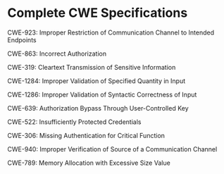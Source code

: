 

# Complete CWE Specifications

CWE-923: Improper Restriction of Communication Channel to Intended Endpoints

CWE-863: Incorrect Authorization

CWE-319: Cleartext Transmission of Sensitive Information

CWE-1284: Improper Validation of Specified Quantity in Input

CWE-1286: Improper Validation of Syntactic Correctness of Input

CWE-639: Authorization Bypass Through User-Controlled Key

CWE-522: Insufficiently Protected Credentials

CWE-306: Missing Authentication for Critical Function

CWE-940: Improper Verification of Source of a Communication Channel

CWE-789: Memory Allocation with Excessive Size Value